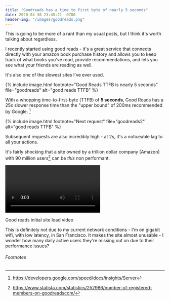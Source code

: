 ```yaml
---
title: "Goodreads has a time to first byte of nearly 5 seconds"
date: 2020-04-30 23:45:21 -0700
header-img: "/images/goodreads.png"
---
```


This is going to be more of a rant than my usual posts, but I think it's worth talking about regardless.

I recently started using good reads - it's a great service that connects directly with your amazon book purchase history and allows you to keep track of what books you've read, provide recommendations, and lets you see what your friends are reading as well.

It's also one of the slowest sites I've ever used.

{% include image.html footnote="Good Reads TTFB is nearly 5 seconds" file="goodreads" alt="good reads TTFB" %}

With a whopping time-to-first-byte (TTFB) of **5 seconds**, Good Reads has a 25x slower response time than the "upper bound" of 200ms recommended by Google. [^1]

{% include image.html footnote="Next request" file="goodreads2" alt="good reads TTFB" %}

Subsequent requests are also incredibly high - at 2s, it's a noticeable lag to all your actions.

It's fairly shocking that a site owned by a trillion dollar company (Amazon) with 90 million users[^2] can be _this_ non performant.

<video class="centered-image" controls autoplay loop>
    <source src="/images/goodreads.mp4" type="video/mp4">
    Your browser does not support the video tag.
</video>
<p class="footnote">Good reads initial site load video</p>

This is definitely not due to my current network conditions - I'm on gigabit wifi, with low latency, in San Francisco. It makes the site almost unusable - I wonder how many daily active users they're missing out on due to their performance issues?

###### Footnotes

[^1]: https://developers.google.com/speed/docs/insights/Server
[^2]: https://www.statista.com/statistics/252986/number-of-registered-members-on-goodreadscom/
